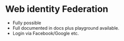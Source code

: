 # Web identity Federation

- Fully possible
- Full documented in docs plus playground available.
- Login via Facebook/Google etc.